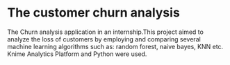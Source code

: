 # The customer churn analysis

The Churn analysis application in an internship.This project aimed to analyze the loss of customers by employing and comparing several machine learning algorithms such as: random forest, naive bayes, KNN etc. Knime Analytics Platform and Python were used. 
